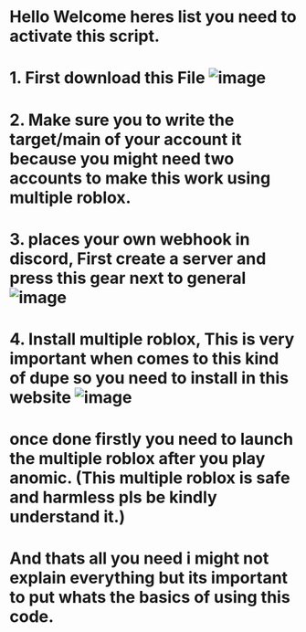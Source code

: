# Hello Welcome heres list you need to activate this script.
# 1. First download this File ![image](https://user-images.githubusercontent.com/92747111/176923624-53b41f95-52e7-4d34-8fb8-2b98cad0535f.png)
# 2. Make sure you to write the target/main of your account it because you might need two accounts to make this work using multiple roblox.
# 3. places your own webhook in discord, First create a server and press this gear next to general ![image](https://user-images.githubusercontent.com/92747111/176927505-ff1df609-0b47-4e26-bb52-e3381d13d379.png)
# 4. Install multiple roblox, This is very important when comes to this kind of dupe so you need to install in this website ![image](https://user-images.githubusercontent.com/92747111/176928073-aba30c53-453f-4856-bd18-388a74a91b14.png)
# once done firstly you need to launch the multiple roblox after you play anomic. (This multiple roblox is safe and harmless pls be kindly understand it.)
# And thats all you need i might not explain everything but its important to put whats the basics of using this code.
